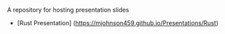 A repository for hosting presentation slides

- [Rust Presentation] (https://mjohnson459.github.io/Presentations/Rust)

